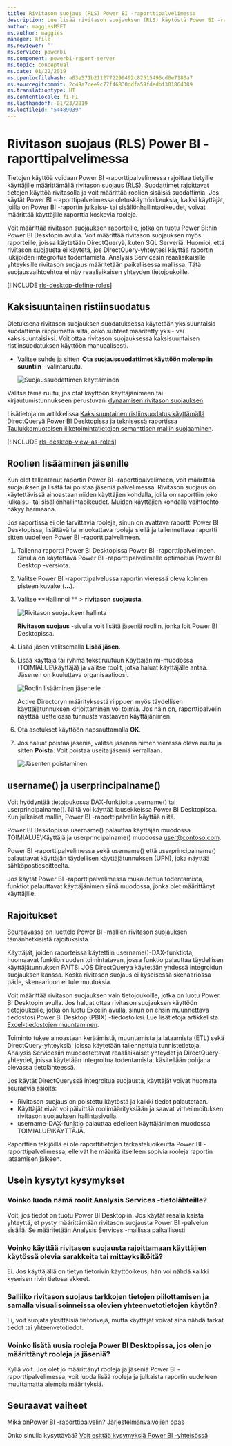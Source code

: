 ```yaml
---
title: Rivitason suojaus (RLS) Power BI -raporttipalvelimessa
description: Lue lisää rivitason suojauksen (RLS) käytöstä Power BI -raporttipalvelimessa.
author: maggiesMSFT
ms.author: maggies
manager: kfile
ms.reviewer: ''
ms.service: powerbi
ms.component: powerbi-report-server
ms.topic: conceptual
ms.date: 01/22/2019
ms.openlocfilehash: a03e571b2112772299492c82515496cd0e7180a7
ms.sourcegitcommit: 2c49a7cee9c77f46830ddfa59fdedbf30186d389
ms.translationtype: HT
ms.contentlocale: fi-FI
ms.lasthandoff: 01/23/2019
ms.locfileid: "54489039"
---
```

# <a name="row-level-security-rls-in-power-bi-report-server"></a>Rivitason suojaus (RLS) Power BI -raporttipalvelimessa

Tietojen käyttöä voidaan Power BI -raporttipalvelimessa rajoittaa tietyille käyttäjille määrittämällä rivitason suojaus (RLS). Suodattimet rajoittavat tietojen käyttöä rivitasolla ja voit määrittää roolien sisäisiä suodattimia.  Jos käytät Power BI -raporttipalvelimessa oletuskäyttöoikeuksia, kaikki käyttäjät, joilla on Power BI -raportin julkaisu- tai sisällönhallintaoikeudet, voivat määrittää käyttäjille raporttia koskevia rooleja.    

Voit määrittää rivitason suojauksen raporteille, jotka on tuotu Power BI:hin Power BI Desktopin avulla. Voit määrittää rivitason suojauksen myös raporteille, joissa käytetään DirectQueryä, kuten SQL Serveriä.  Huomioi, että rivitason suojausta ei käytetä, jos DirectQuery-yhteytesi käyttää raportin lukijoiden integroitua todentamista. Analysis Servicesin reaaliaikaisille yhteyksille rivitason suojaus määritetään paikallisessa mallissa. Tätä suojausvaihtoehtoa ei näy reaaliaikaisen yhteyden tietojoukoille. 

[!INCLUDE [rls-desktop-define-roles](../includes/rls-desktop-define-roles.md)]

## <a name="bidirectional-cross-filtering"></a>Kaksisuuntainen ristiinsuodatus

Oletuksena rivitason suojauksen suodatuksessa käytetään yksisuuntaisia suodattimia riippumatta siitä, onko suhteet määritetty yksi- vai kaksisuuntaisiksi. Voit ottaa rivitason suojauksessa kaksisuuntaisen ristiinsuodatuksen käyttöön manuaalisesti.

- Valitse suhde ja sitten  **Ota suojaussuodattimet käyttöön molempiin suuntiin**  -valintaruutu. 

    ![Suojaussuodattimen käyttäminen](media/row-level-security-report-server/rls-apply-security-filter.png)

Valitse tämä ruutu, jos otat käyttöön käyttäjänimeen tai kirjautumistunnukseen perustuvan  [dynaamisen rivitason suojauksen](https://docs.microsoft.com/sql/analysis-services/supplemental-lesson-implement-dynamic-security-by-using-row-filters). 

Lisätietoja on artikkelissa [Kaksisuuntainen ristiinsuodatus käyttämällä DirectQueryä Power BI Desktopissa](../desktop-bidirectional-filtering.md) ja teknisessä raportissa [Taulukkomuotoisen liiketoimintatietojen semanttisen mallin suojaaminen](http://download.microsoft.com/download/D/2/0/D20E1C5F-72EA-4505-9F26-FEF9550EFD44/Securing%20the%20Tabular%20BI%20Semantic%20Model.docx).

[!INCLUDE [rls-desktop-view-as-roles](../includes/rls-desktop-view-as-roles.md)]


## <a name="add-members-to-roles"></a>Roolien lisääminen jäsenille 

Kun olet tallentanut raportin Power BI -raporttipalvelimeen, voit määrittää suojauksen ja lisätä tai poistaa jäseniä palvelimessa. Rivitason suojaus on käytettävissä ainoastaan niiden käyttäjien kohdalla, joilla on raporttiin joko julkaisu- tai sisällönhallintaoikeudet. Muiden käyttäjien kohdalla vaihtoehto näkyy harmaana.

 Jos raportissa ei ole tarvittavia rooleja, sinun on avattava raportti Power BI Desktopissa, lisättävä tai muokattava rooleja siellä ja tallennettava raportti sitten uudelleen Power BI -raporttipalvelimeen. 

1. Tallenna raportti Power BI Desktopissa Power BI -raporttipalvelimeen. Sinulla on käytettävä Power BI -raporttipalvelimelle optimoitua Power BI Desktop -versiota.
2. Valitse Power BI -raporttipalvelussa raportin vieressä oleva kolmen pisteen kuvake (**…**). 

3. Valitse **Hallinnoi ** > **rivitason suojausta**. 

     ![Rivitason suojauksen hallinta](media/row-level-security-report-server/power-bi-report-server-rls-dialog.png)

    **Rivitason suojaus** -sivulla voit lisätä jäseniä rooliin, jonka loit Power BI Desktopissa.

5. Lisää jäsen valitsemalla **Lisää jäsen**.

1. Lisää käyttäjä tai ryhmä tekstiruutuun Käyttäjänimi-muodossa (TOIMIALUE\käyttäjä) ja valitse roolit, jotka haluat käyttäjälle antaa. Jäsenen on kuuluttava organisaatioosi.   

    ![Roolin lisääminen jäsenelle](media/row-level-security-report-server/power-bi-report-server-add-members.png)

    Active Directoryn määrityksestä riippuen myös täydellisen käyttäjätunnuksen kirjoittaminen voi toimia. Jos näin on, raporttipalvelin näyttää luettelossa tunnusta vastaavan käyttäjänimen.

1. Ota asetukset käyttöön napsauttamalla **OK**.   

8. Jos haluat poistaa jäseniä, valitse jäsenen nimen vieressä oleva ruutu ja sitten **Poista**.  Voit poistaa useita jäseniä kerrallaan. 

    ![Jäsenten poistaminen](media/row-level-security-report-server/power-bi-report-server-delete-members.png)


## <a name="username-and-userprincipalname"></a>username() ja userprincipalname()

Voit hyödyntää tietojoukossa DAX-funktioita username() tai userprincipalname(). Niitä voi käyttää lausekkeissa Power BI Desktopissa. Kun julkaiset mallin, Power BI -raporttipalvelin käyttää niitä.

Power BI Desktopissa username() palauttaa käyttäjän muodossa TOIMIALUE\Käyttäjä ja userprincipalname() muodossa user@contoso.com.

Power BI -raporttipalvelimessa sekä username() että userprincipalname() palauttavat käyttäjän täydellisen käyttäjätunnuksen (UPN), joka näyttää sähköpostiosoitteelta.

Jos käytät Power BI -raporttipalvelimessa mukautettua todentamista, funktiot palauttavat käyttäjänimen siinä muodossa, jonka olet määrittänyt käyttäjille.  

## <a name="limitations"></a>Rajoitukset 

Seuraavassa on luettelo Power BI -mallien rivitason suojauksen tämänhetkisistä rajoituksista. 

Käyttäjät, joiden raporteissa käytettiin username()-DAX-funktiota, huomaavat funktion uuden toimintatavan, jossa funktio palauttaa täydellisen käyttäjätunnuksen PAITSI JOS DirectQuerya käytetään yhdessä integroidun suojauksen kanssa.  Koska rivitason suojaus ei kyseisessä skenaariossa päde, skenaarioon ei tule muutoksia.

Voit määrittää rivitason suojauksen vain tietojoukoille, jotka on luotu Power BI Desktopin avulla. Jos haluat ottaa rivitason suojauksen käyttöön tietojoukoille, jotka on luotu Excelin avulla, sinun on ensin muunnettava tiedostosi Power BI Desktop (PBIX) -tiedostoiksi. Lue lisätietoja artikkelista [Excel-tiedostojen muuntaminen](../desktop-import-excel-workbooks.md).

Toiminto tukee ainoastaan keräämistä, muuntamista ja lataamista (ETL) sekä DirectQuery-yhteyksiä, joissa käytetään tallennettuja tunnistetietoja. Analysis Servicesiin muodostettavat reaaliaikaiset yhteydet ja DirectQuery-yhteydet, joissa käytetään integroitua todentamista, käsitellään pohjana olevassa tietolähteessä. 

Jos käytät DirectQueryssä integroitua suojausta, käyttäjät voivat huomata seuraavia asioita:
- Rivitason suojaus on poistettu käytöstä ja kaikki tiedot palautetaan.
- Käyttäjät eivät voi päivittää roolimäärityksiään ja saavat virheilmoituksen rivitason suojauksen hallintasivulla.
- username-DAX-funktio palauttaa edelleen käyttäjänimen muodossa TOIMIALUE\KÄYTTÄJÄ. 

Raporttien tekijöillä ei ole raporttitietojen tarkasteluoikeutta Power BI -raporttipalvelimessa, elleivät he määritä itselleen sopivia rooleja raportin lataamisen jälkeen. 

 

## <a name="faq"></a>Usein kysytyt kysymykset 

### <a name="can-i-create-these-roles-for-analysis-services-data-sources"></a>Voinko luoda nämä roolit Analysis Services -tietolähteille? 

Voit, jos tiedot on tuotu Power BI Desktopiin. Jos käytät reaaliaikaista yhteyttä, et pysty määrittämään rivitason suojausta Power BI -palvelun sisällä. Se määritetään Analysis Services -mallissa paikallisesti. 

### <a name="can-i-use-rls-to-limit-the-columns-or-measures-accessible-by-my-users"></a>Voinko käyttää rivitason suojausta rajoittamaan käyttäjien käytössä olevia sarakkeita tai mittayksiköitä? 

Ei. Jos käyttäjällä on tietyn tietorivin käyttöoikeus, hän voi nähdä kaikki kyseisen rivin tietosarakkeet. 

### <a name="does-rls-let-me-hide-detailed-data-but-give-access-to-data-summarized-in-visuals"></a>Salliiko rivitason suojaus tarkkojen tietojen piilottamisen ja samalla visualisoinneissa olevien yhteenvetotietojen käytön? 

Ei, voit suojata yksittäisiä tietorivejä, mutta käyttäjät voivat aina nähdä tarkat tiedot tai yhteenvetotiedot. 

### <a name="can-i-add-new-roles-in-power-bi-desktop-if-i-already-have-existing-roles-and-members-assigned"></a>Voinko lisätä uusia rooleja Power BI Desktopissa, jos olen jo määrittänyt rooleja ja jäseniä? 

Kyllä voit. Jos olet jo määrittänyt rooleja ja jäseniä Power BI -raporttipalvelimessa, voit luoda lisää rooleja ja julkaista raportin uudelleen muuttamatta aiempia määrityksiä. 
 

## <a name="next-steps"></a>Seuraavat vaiheet

[Mikä onPower BI -raporttipalvelin?](get-started.md) 
[Järjestelmänvalvojien opas](admin-handbook-overview.md)  

Onko sinulla kysyttävää? [Voit esittää kysymyksiä Power BI -yhteisössä](https://community.powerbi.com/)